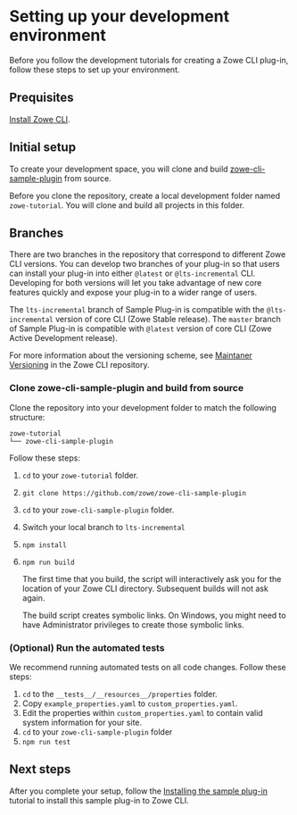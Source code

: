 # Setting up your development environment
Before you follow the development tutorials for creating a Zowe CLI plug-in, follow these steps to set up your environment.

## Prequisites
[Install Zowe CLI](../../user-guide/cli-installcli.html#methods-to-install-zowe-cli).

## Initial setup 
To create your development space, you will clone and build [zowe-cli-sample-plugin](https://github.com/zowe/zowe-cli-sample-plugin) from source.

Before you clone the repository, create a local development folder named `zowe-tutorial`. You will clone and build all projects in this folder.

## Branches 

There are two branches in the repository that correspond to different Zowe CLI versions. You can develop two branches of your plug-in so that users can install your plug-in into either `@latest` or `@lts-incremental` CLI. Developing for both versions will let you take advantage of new core features quickly and expose your plug-in to a wider range of users. 

The `lts-incremental` branch of Sample Plug-in is compatible with the `@lts-incremental` version of core CLI (Zowe Stable release). The `master` branch of Sample Plug-in is compatible with `@latest` version of core CLI (Zowe Active Development release).

For more information about the versioning scheme, see [Maintaner Versioning](https://github.com/zowe/zowe-cli/blob/master/docs/MaintainerVersioning.md) in the Zowe CLI repository. 

### Clone zowe-cli-sample-plugin and build from source
Clone the repository into your development folder to match the following structure:
```
zowe-tutorial
└── zowe-cli-sample-plugin
```
Follow these steps:
1. `cd` to your `zowe-tutorial` folder.
2. `git clone https://github.com/zowe/zowe-cli-sample-plugin`
3. `cd` to your `zowe-cli-sample-plugin` folder.
4. Switch your local branch to `lts-incremental`
5. `npm install`
6. `npm run build`

    The first time that you build, the script will interactively ask you for the location of your Zowe CLI directory. Subsequent builds will not ask again.

    The build script creates symbolic links. On Windows, you might need to have Administrator privileges to create those symbolic links.

### (Optional) Run the automated tests
We recommend running automated tests on all code changes. Follow these steps:

1. `cd` to the `__tests__/__resources__/properties` folder.
2. Copy `example_properties.yaml` to `custom_properties.yaml`.
3. Edit the properties within `custom_properties.yaml` to contain valid system information for your site.
4. `cd` to your `zowe-cli-sample-plugin` folder
5. `npm run test`

## Next steps
After you complete your setup, follow the [Installing the sample plug-in](cli-installing-sample-plugin.md) tutorial to install this sample plug-in to Zowe CLI.

